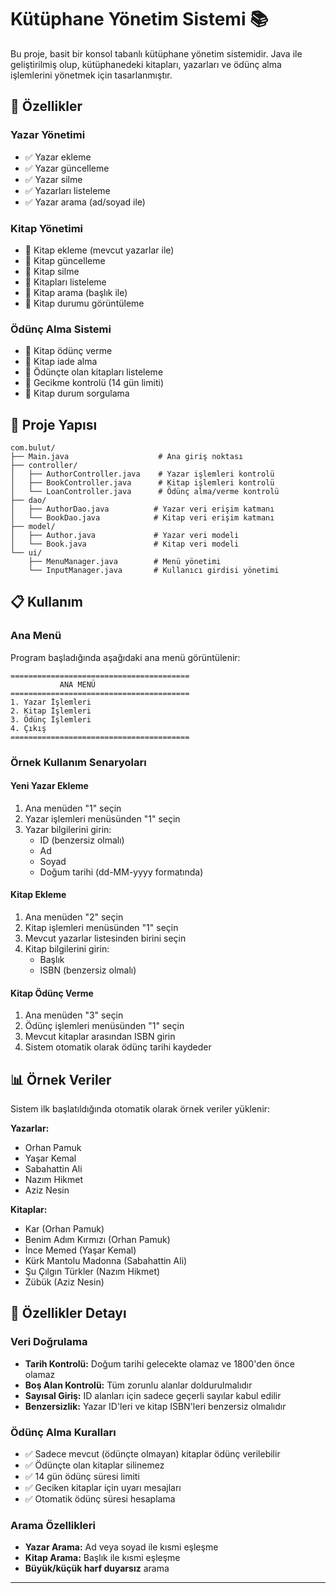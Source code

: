 # Kütüphane Yönetim Sistemi 📚

Bu proje, basit bir konsol tabanlı kütüphane yönetim sistemidir. Java ile geliştirilmiş olup, kütüphanedeki kitapları, yazarları ve ödünç alma işlemlerini yönetmek için tasarlanmıştır.

## 🚀 Özellikler

### Yazar Yönetimi
- ✅ Yazar ekleme
- ✅ Yazar güncelleme
- ✅ Yazar silme
- ✅ Yazarları listeleme
- ✅ Yazar arama (ad/soyad ile)

### Kitap Yönetimi
- 📖 Kitap ekleme (mevcut yazarlar ile)
- 📖 Kitap güncelleme
- 📖 Kitap silme
- 📖 Kitapları listeleme
- 📖 Kitap arama (başlık ile)
- 📖 Kitap durumu görüntüleme

### Ödünç Alma Sistemi
- 🔄 Kitap ödünç verme
- 🔄 Kitap iade alma
- 🔄 Ödünçte olan kitapları listeleme
- 🔄 Gecikme kontrolü (14 gün limiti)
- 🔄 Kitap durum sorgulama

## 📁 Proje Yapısı

```
com.bulut/
├── Main.java                    # Ana giriş noktası
├── controller/
│   ├── AuthorController.java    # Yazar işlemleri kontrolü
│   ├── BookController.java      # Kitap işlemleri kontrolü
│   └── LoanController.java      # Ödünç alma/verme kontrolü
├── dao/
│   ├── AuthorDao.java          # Yazar veri erişim katmanı
│   └── BookDao.java            # Kitap veri erişim katmanı
├── model/
│   ├── Author.java             # Yazar veri modeli
│   └── Book.java               # Kitap veri modeli
└── ui/
    ├── MenuManager.java        # Menü yönetimi
    └── InputManager.java       # Kullanıcı girdisi yönetimi
```

## 📋 Kullanım

### Ana Menü
Program başladığında aşağıdaki ana menü görüntülenir:

```
========================================
           ANA MENÜ
========================================
1. Yazar İşlemleri
2. Kitap İşlemleri  
3. Ödünç İşlemleri
4. Çıkış
========================================
```

### Örnek Kullanım Senaryoları

#### Yeni Yazar Ekleme
1. Ana menüden "1" seçin
2. Yazar işlemleri menüsünden "1" seçin
3. Yazar bilgilerini girin:
    - ID (benzersiz olmalı)
    - Ad
    - Soyad
    - Doğum tarihi (dd-MM-yyyy formatında)

#### Kitap Ekleme
1. Ana menüden "2" seçin
2. Kitap işlemleri menüsünden "1" seçin
3. Mevcut yazarlar listesinden birini seçin
4. Kitap bilgilerini girin:
    - Başlık
    - ISBN (benzersiz olmalı)

#### Kitap Ödünç Verme
1. Ana menüden "3" seçin
2. Ödünç işlemleri menüsünden "1" seçin
3. Mevcut kitaplar arasından ISBN girin
4. Sistem otomatik olarak ödünç tarihi kaydeder

## 📊 Örnek Veriler

Sistem ilk başlatıldığında otomatik olarak örnek veriler yüklenir:

**Yazarlar:**
- Orhan Pamuk
- Yaşar Kemal
- Sabahattin Ali
- Nazım Hikmet
- Aziz Nesin

**Kitaplar:**
- Kar (Orhan Pamuk)
- Benim Adım Kırmızı (Orhan Pamuk)
- İnce Memed (Yaşar Kemal)
- Kürk Mantolu Madonna (Sabahattin Ali)
- Şu Çılgın Türkler (Nazım Hikmet)
- Zübük (Aziz Nesin)

## 🔧 Özellikler Detayı

### Veri Doğrulama
- **Tarih Kontrolü:** Doğum tarihi gelecekte olamaz ve 1800'den önce olamaz
- **Boş Alan Kontrolü:** Tüm zorunlu alanlar doldurulmalıdır
- **Sayısal Giriş:** ID alanları için sadece geçerli sayılar kabul edilir
- **Benzersizlik:** Yazar ID'leri ve kitap ISBN'leri benzersiz olmalıdır

### Ödünç Alma Kuralları
- ✅ Sadece mevcut (ödünçte olmayan) kitaplar ödünç verilebilir
- ✅ Ödünçte olan kitaplar silinemez
- ✅ 14 gün ödünç süresi limiti
- ✅ Geciken kitaplar için uyarı mesajları
- ✅ Otomatik ödünç süresi hesaplama

### Arama Özellikleri
- **Yazar Arama:** Ad veya soyad ile kısmi eşleşme
- **Kitap Arama:** Başlık ile kısmi eşleşme
- **Büyük/küçük harf duyarsız** arama


---